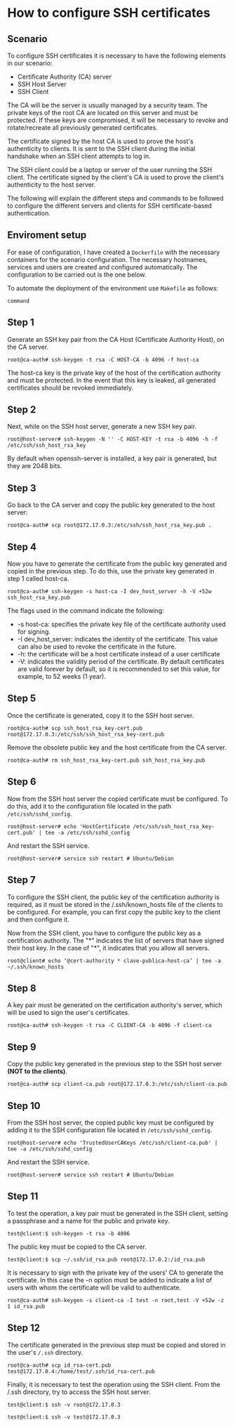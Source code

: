 # How to configure SSH certificates
## Scenario
To configure SSH certificates it is necessary to have the following elements in our scenario:

- Certificate Authority (CA) server
- SSH Host Server
- SSH Client

The CA will be the server is usually managed by a security team. The private keys of the root CA are located on this server and must be protected. If these keys are compromised, it will be necessary to revoke and rotate/recreate all previously generated certificates.

The certificate signed by the host CA is used to prove the host's authenticity to clients. It is sent to the SSH client during the initial handshake when an SSH client attempts to log in.

The SSH client could be a laptop or server of the user running the SSH client. The certificate signed by the client's CA is used to prove the client's authenticity to the host server.

The following will explain the different steps and commands to be followed to configure the different servers and clients for SSH certificate-based authentication.

## Enviroment setup
For ease of configuration, I have created a `Dockerfile` with the necessary containers for the scenario configuration. The necessary hostnames, services and users are created and configured automatically. The configuration to be carried out is the one below.

To automate the deployment of the environment use `Makefile` as follows:
```
command
```

## Step 1
Generate an SSH key pair from the CA Host (Certificate Authority Host), on the CA server.
```
root@ca-auth# ssh-keygen -t rsa -C HOST-CA -b 4096 -f host-ca
```
The host-ca key is the private key of the host of the certification authority and must be protected. In the event that this key is leaked, all generated certificates should be revoked immediately.

## Step 2
Next, while on the SSH host server, generate a new SSH key pair.
```
root@host-server# ssh-keygen -N '' -C HOST-KEY -t rsa -b 4096 -h -f /etc/ssh/ssh_host_rsa_key
```
By default when openssh-server is installed, a key pair is generated, but they are 2048 bits.

## Step 3
Go back to the CA server and copy the public key generated to the host server:
```
root@ca-auth# scp root@172.17.0.3:/etc/ssh/ssh_host_rsa_key.pub .
```

## Step 4
Now you have to generate the certificate from the public key generated and copied in the previous step. To do this, use the private key generated in step 1 called host-ca.
```
root@ca-auth# ssh-keygen -s host-ca -I dev_host_server -h -V +52w ssh_host_rsa_key.pub
```
The flags used in the command indicate the following:
- -s host-ca: specifies the private key file of the certificate authority used for signing.
- -I dev_host_server: indicates the identity of the certificate. This value can also be used to revoke the certificate in the future.
- -h: the certificate will be a host certificate instead of a user certificate
- -V: indicates the validity period of the certificate. By default certificates are valid forever by default, so it is recommended to set this value, for example, to 52 weeks (1 year).

## Step 5
Once the certificate is generated, copy it to the SSH host server.
```
root@ca-auth# scp ssh_host_rsa_key-cert.pub root@172.17.0.3:/etc/ssh/ssh_host_rsa_key-cert.pub
```

Remove the obsolete public key and the host certificate from the CA server.
```
root@ca-auth# rm ssh_host_rsa_key-cert.pub ssh_host_rsa_key.pub
```

## Step 6
Now from the SSH host server the copied certificate must be configured. To do this, add it to the configuration file located in the path `/etc/ssh/sshd_config`.
```
root@host-server# echo 'HostCertificate /etc/ssh/ssh_host_rsa_key-cert.pub' | tee -a /etc/ssh/sshd_config
```

And restart the SSH service.
```
root@host-server# service ssh restart # Ubuntu/Debian
```

## Step 7
To configure the SSH client, the public key of the certification authority is required, as it must be stored in the /.ssh/known_hosts file of the clients to be configured. For example, you can first copy the public key to the client and then configure it.

Now from the SSH client, you have to configure the public key as a certification authority. The "\*" indicates the list of servers that have signed their host key. In the case of "\*", it indicates that you allow all servers.
```
root@client# echo ‘@cert-authority * clave-publica-host-ca’ | tee -a ~/.ssh/known_hosts
```

## Step 8
A key pair must be generated on the certification authority's server, which will be used to sign the user's certificates.
```
root@ca-auth# ssh-keygen -t rsa -C CLIENT-CA -b 4096 -f client-ca
```

## Step 9
Copy the public key generated in the previous step to the SSH host server **(NOT to the clients)**.
```
root@ca-auth# scp client-ca.pub root@172.17.0.3:/etc/ssh/client-ca.pub
```

## Step 10
From the SSH host server, the copied public key must be configured by adding it to the SSH configuration file located in `/etc/ssh/sshd_config`.
```
root@host-server# echo 'TrustedUserCAKeys /etc/ssh/client-ca.pub' | tee -a /etc/ssh/sshd_config
```

And restart the SSH service.
```
root@host-server# service ssh restart # Ubuntu/Debian
```

## Step 11
To test the operation, a key pair must be generated in the SSH client, setting a passphrase and a name for the public and private key.
```
test@client:$ ssh-keygen -t rsa -b 4096
```

The public key must be copied to the CA server.
```
test@client:$ scp ~/.ssh/id_rsa.pub root@172.17.0.2:/id_rsa.pub
```

It is necessary to sign with the private key of the users' CA to generate the certificate. In this case the -n option must be added to indicate a list of users with whom the certificate will be valid to authenticate.
```
root@ca-auth# ssh-keygen -s client-ca -I test -n root,test -V +52w -z 1 id_rsa.pub
```

## Step 12
The certificate generated in the previous step must be copied and stored in the user's `/.ssh` directory.
```
root@ca-auth# scp id_rsa-cert.pub test@172.17.0.4:/home/test/.ssh/id_rsa-cert.pub
```

Finally, it is necessary to test the operation using the SSH client. From the /.ssh directory, try to access the SSH host server.
```
test@client:$ ssh -v root@172.17.0.3

test@client:$ ssh -v test@172.17.0.3
```

